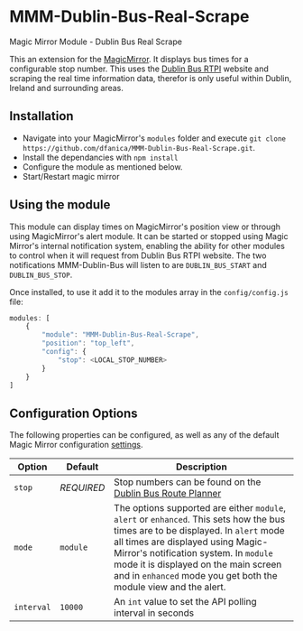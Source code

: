 # MMM-Dublin-Bus-Real-Scrape
Magic Mirror Module - Dublin Bus Real Scrape

This an extension for the [MagicMirror](https://github.com/MichMich/MagicMirror). It displays bus times for a configurable stop number. This uses the [Dublin Bus RTPI](https://www.dublinbus.ie/RTPI/Sources-of-Real-Time-Information/) website and scraping the real time information data, therefor is only useful within Dublin, Ireland and surrounding areas.

## Installation

- Navigate into your MagicMirror's `modules` folder and execute `git clone https://github.com/dfanica/MMM-Dublin-Bus-Real-Scrape.git`.
- Install the dependancies with `npm install`
- Configure the module as mentioned below.
- Start/Restart magic mirror

## Using the module

This module can display times on MagicMirror's position view or through using MagicMirror's alert module. It can be started or stopped using Magic Mirror's internal notification system, enabling the ability for other modules to control when it will request from Dublin Bus RTPI website. The two notifications MMM-Dublin-Bus will listen to are `DUBLIN_BUS_START` and `DUBLIN_BUS_STOP`.

Once installed, to use it add it to the modules array in the `config/config.js` file:

```javascript
modules: [
    {
        "module": "MMM-Dublin-Bus-Real-Scrape",
        "position": "top_left",
        "config": {
            "stop": <LOCAL_STOP_NUMBER>
        }
    }
]
```

## Configuration Options

The following properties can be configured, as well as any of the default Magic Mirror configuration [settings](https://github.com/MichMich/MagicMirror#configuration).

| Option 			| Default 			| Description 																																																								|
|-------------------|-------------------|-------------------------------------------------------------------------------------------------------------------------------------------------------------------------------------------------------------------------------------------|
|`stop` 		| _REQUIRED_ 	|Stop numbers can be found on the [Dublin Bus Route Planner](https://www.dublinbus.ie/RTPI)																																		|
|`mode`				| `module`				|The options supported are either `module`, `alert` or `enhanced`. This sets how the bus times are to be displayed. In `alert` mode all times are displayed using Magic-Mirror's notification system. In `module` mode it is displayed on the main screen and in `enhanced` mode you get both the module view and the alert. 	|
|`interval` 	| `10000` 			|An `int` value to set the API polling interval in seconds																																													|
